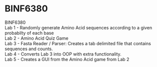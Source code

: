 # BINF6380

BINF6380 </br>
Lab 1 - Randomly generate Amino Acid sequences according to a given probabilty of each base</br>
Lab 2 - Amino Acid Quiz Game</br>
Lab 3 - Fasta Reader / Parser: Creates a tab delimited file that contains sequences and counts.</br>
Lab 4 - Converts Lab 3 into OOP with extra functionality.</br>
Lab 5 - Creates a GUI from the Amino Acid game from Lab 2 </br>
